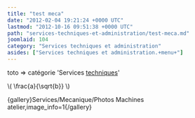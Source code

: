 ```yaml
---
title: "test meca"
date: "2012-02-04 19:21:24 +0000 UTC"
lastmod: "2012-10-16 09:51:38 +0000 UTC"
path: "services-techniques-et-administration/test-meca.md"
joomlaid: 104
category: "Services techniques et administration"
asides: ["Services techniques et administration.+menu+"]
---
```

toto => catégorie 'Services [techniques](doc/0_90_PtHard_PPgFree.pdf)'

\\( \\frac{a}{\\sqrt{b}} \\)

{gallery}Services/Mecanique/Photos Machines atelier,image\_info=1{/gallery}
